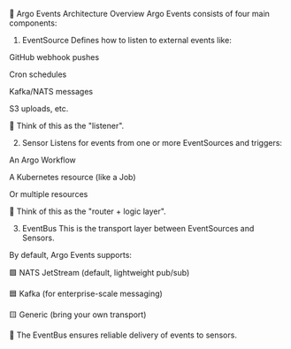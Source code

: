 🧩 Argo Events Architecture Overview
Argo Events consists of four main components:

1. EventSource
Defines how to listen to external events like:

GitHub webhook pushes

Cron schedules

Kafka/NATS messages

S3 uploads, etc.

🧠 Think of this as the "listener".

2. Sensor
Listens for events from one or more EventSources and triggers:

An Argo Workflow

A Kubernetes resource (like a Job)

Or multiple resources

🧠 Think of this as the "router + logic layer".

3. EventBus
This is the transport layer between EventSources and Sensors.

By default, Argo Events supports:

🟩 NATS JetStream (default, lightweight pub/sub)

🟦 Kafka (for enterprise-scale messaging)

🟨 Generic (bring your own transport)

🧠 The EventBus ensures reliable delivery of events to sensors.